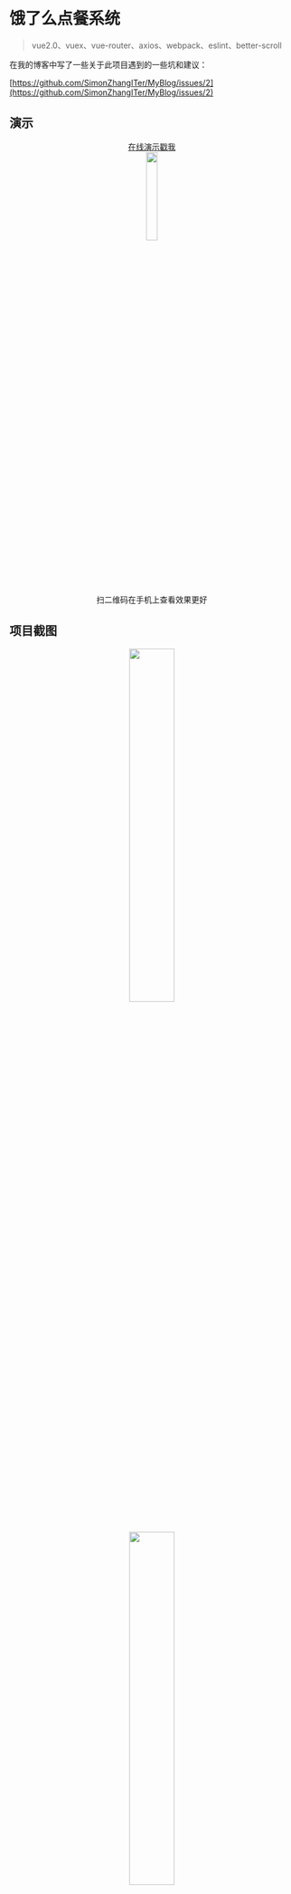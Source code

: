 # 饿了么点餐系统

> vue2.0、vuex、vue-router、axios、webpack、eslint、better-scroll


在我的博客中写了一些关于此项目遇到的一些坑和建议：

[https://github.com/SimonZhangITer/MyBlog/issues/2](https://github.com/SimonZhangITer/MyBlog/issues/2)


## 演示

<div align=center><a href="http://vuejssellapp.t.imooc.io/" target=_blank>在线演示戳我</a></div>

<div align=center>
<img src="https://static.oschina.net/uploads/space/2017/0207/180535_4FSI_2493500.png" width="20%">
<div>扫二维码在手机上查看效果更好</div>
</div>

## 项目截图

<div align=center><img src="https://static.oschina.net/uploads/space/2017/0207/110250_3uWi_2493500.jpeg" width="40%"></div>

<div align=center><img src="https://static.oschina.net/uploads/space/2017/0207/110759_xva1_2493500.jpeg" width="40%"></div>


## 安装步骤

``` bash
# install dependencies
npm install

# serve with hot reload at localhost:8080
npm run dev

# build for production with minification
npm run build
```

## Donation

If you find Element useful, you can buy us a cup of coffee

<img width="650" src="https://static.oschina.net/uploads/space/2017/0223/201225_oQrz_2493500.jpeg" alt="">
